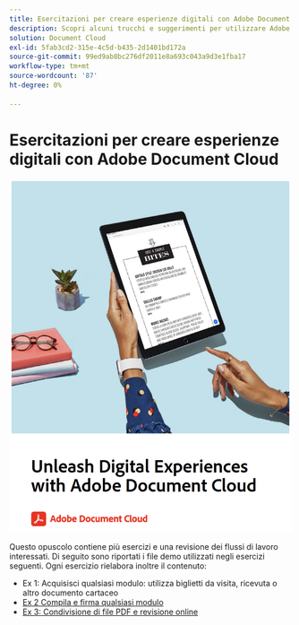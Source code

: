 ```yaml
---
title: Esercitazioni per creare esperienze digitali con Adobe Document Cloud
description: Scopri alcuni trucchi e suggerimenti per utilizzare Adobe Document Cloud
solution: Document Cloud
exl-id: 5fab3cd2-315e-4c5d-b435-2d1401bd172a
source-git-commit: 99ed9ab8bc276df2011e8a693c043a9d3e1fba17
workflow-type: tm+mt
source-wordcount: '87'
ht-degree: 0%

---
```


# Esercitazioni per creare esperienze digitali con Adobe Document Cloud

[![image](assets/rebrand.png)](assets/Unleash_Digital_Experiences_with_Adobe_Document_Cloud.pdf)

Questo opuscolo contiene più esercizi e una revisione dei flussi di lavoro interessati. Di seguito sono riportati i file demo utilizzati negli esercizi seguenti. Ogni esercizio rielabora inoltre il contenuto:

* Ex 1: Acquisisci qualsiasi modulo: utilizza biglietti da visita, ricevuta o altro documento cartaceo
* [Ex 2 Compila e firma qualsiasi modulo](assets/03_FillSignScan.zip)
* [Ex 3: Condivisione di file PDF e revisione online](assets/01_Review.zip)
